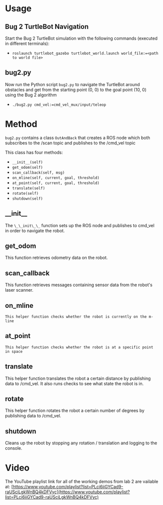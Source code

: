 # Usage
## Bug 2 TurtleBot Navigation

Start the Bug 2 TurtleBot simulation with the following commands (executed in different terminals):

  * `roslaunch turtlebot_gazebo turtlebot_world.launch world_file:=<path to world file>`

## bug2.py 

  Now run the Python script `bug2.py` to navigate the TurtleBot around obstacles and get from the starting point (0, 0) to the goal point (10, 0) using the Bug 2 algorithm

  * `./bug2.py cmd_vel:=cmd_vel_mux/input/teleop`

# Method

  `bug2.py` contains a class `OutAndBack` that creates a ROS node which both subscribes to the /scan topic and publishes to the /cmd\_vel topic

  This class has four methods:

   * `__init__(self)`
   * `get_odom(self)`
   * `scan_callback(self, msg)`
   * `on_mline(self, current, goal, threshold)`
   * `at_point(self, current, goal, threshold)`
   * `translate(self)`
   * `rotate(self)`
   * `shutdown(self)`

## \_\_init\_\_

   The `\_\_init\_\_` function sets up the ROS node and publishes to cmd\_vel in order to navigate the robot.

## get\_odom

   This function retrieves odometry data on the robot.

## scan\_callback

   This function retrieves messages containing sensor data from the robot's laser scanner.

## on\_mline

    This helper function checks whether the robot is currently on the m-line

## at\_point

    This helper function checks whether the robot is at a specific point in space

## translate

   This helper function translates the robot a certain distance by publishing data to /cmd\_vel. It also runs checks to see what state the robot is in.

## rotate

   This helper function rotates the robot a certain number of degrees by publishing data to /cmd\_vel.

## shutdown

   Cleans up the robot by stopping any rotation / translation and logging to the console.

# Video

   The YouTube playlist link for all of the working demos from lab 2 are vailable at: [https://www.youtube.com/playlist?list=PLci6iiGYCad9-raUSciLgkWnBQ4kDFVyc](https://www.youtube.com/playlist?list=PLci6iiGYCad9-raUSciLgkWnBQ4kDFVyc)
